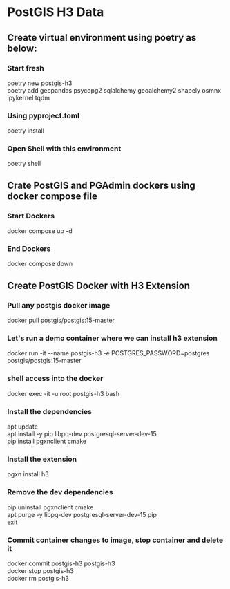 # PostGIS H3 Data

## Create virtual environment using poetry as below:
### Start fresh
poetry new postgis-h3<br>
poetry add geopandas psycopg2 sqlalchemy geoalchemy2 shapely osmnx ipykernel tqdm

### Using pyproject.toml
poetry install

### Open Shell with this environment
poetry shell

## Crate PostGIS and PGAdmin dockers using docker compose file
### Start Dockers
docker compose up -d

### End Dockers
docker compose down

## Create PostGIS Docker with H3 Extension
### Pull any postgis docker image
docker pull postgis/postgis:15-master

### Let's run a demo container where we can install h3 extension
docker run -it --name postgis-h3 -e POSTGRES_PASSWORD=postgres postgis/postgis:15-master

### shell access into the docker
docker exec -it -u root postgis-h3 bash

### Install the dependencies
apt update<br>
apt install -y pip libpq-dev postgresql-server-dev-15<br>
pip install pgxnclient cmake

### Install the extension
pgxn install h3

### Remove the dev dependencies
pip uninstall pgxnclient cmake<br>
apt purge -y libpq-dev postgresql-server-dev-15 pip<br>
exit

### Commit container changes to image, stop container and delete it
docker commit postgis-h3 postgis-h3<br>
docker stop postgis-h3<br>
docker rm postgis-h3<br>
